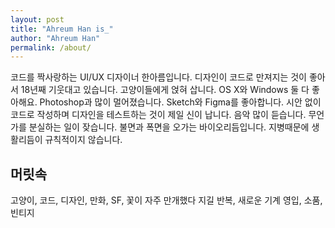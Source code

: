 ```yaml
---
layout: post
title: "Ahreum Han is_"
author: "Ahreum Han"
permalink: /about/
---
```


코드를 짝사랑하는 UI/UX 디자이너 한아름입니다.
디자인이 코드로 만져지는 것이 좋아서 18년째 기웃대고 있습니다.
고양이들에게 얹혀 삽니다.
OS X와 Windows 둘 다 좋아해요.
Photoshop과 많이 멀어졌습니다.
Sketch와 Figma를 좋아합니다.
시안 없이 코드로 작성하며 디자인을 테스트하는 것이 제일 신이 납니다.
음악 많이 듣습니다.
무언가를 분실하는 일이 잦습니다.
불면과 폭면을 오가는 바이오리듬입니다.
지병때문에 생활리듬이 규칙적이지 않습니다.

## 머릿속
고양이, 코드, 디자인, 만화, SF, 꽃이 자주 만개했다 지길 반복, 새로운 기계 영입, 소품, 빈티지